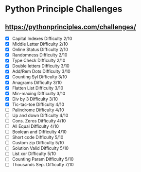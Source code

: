 # Python Principle Challenges
## https://pythonprinciples.com/challenges/

- [x] Capital Indexes       Difficulty 2/10
- [x] Middle Letter         Difficulty 2/10
- [x] Online Status         Difficulty 2/10
- [x] Randomness            Difficulty 2/10
- [x] Type Check            Difficulty 2/10
- [x] Double letters        Difficulty 3/10
- [x] Add/Rem Dots          Difficulty 3/10
- [x] Counting Syl          Difficulty 3/10
- [x] Anagrams              Difficulty 3/10
- [x]  Flatten List         Difficulty 3/10
- [x]  Min-maxing           Difficulty 3/10
- [x]  Div by 3             Difficulty 3/10
- [x]  Tic-tac-toe          Difficulty 4/10
- [ ]  Palindrome           Difficulty 4/10
- [ ]  Up and down          Difficulty 4/10
- [ ]  Cons. Zeros          Difficulty 4/10
- [ ]  All Equal            Difficulty 4/10
- [ ]  Boolean and          Difficulty 4/10
- [ ]  Short code           Difficulty 5/10
- [ ]  Custom zip           Difficulty 5/10
- [ ]  Solution Valid       Difficulty 5/10
- [ ]  List xor             Difficulty 5/10 
- [ ]  Counting Param       Difficulty 5/10 
- [ ]  Thousands Sep.       Difficulty 7/10 